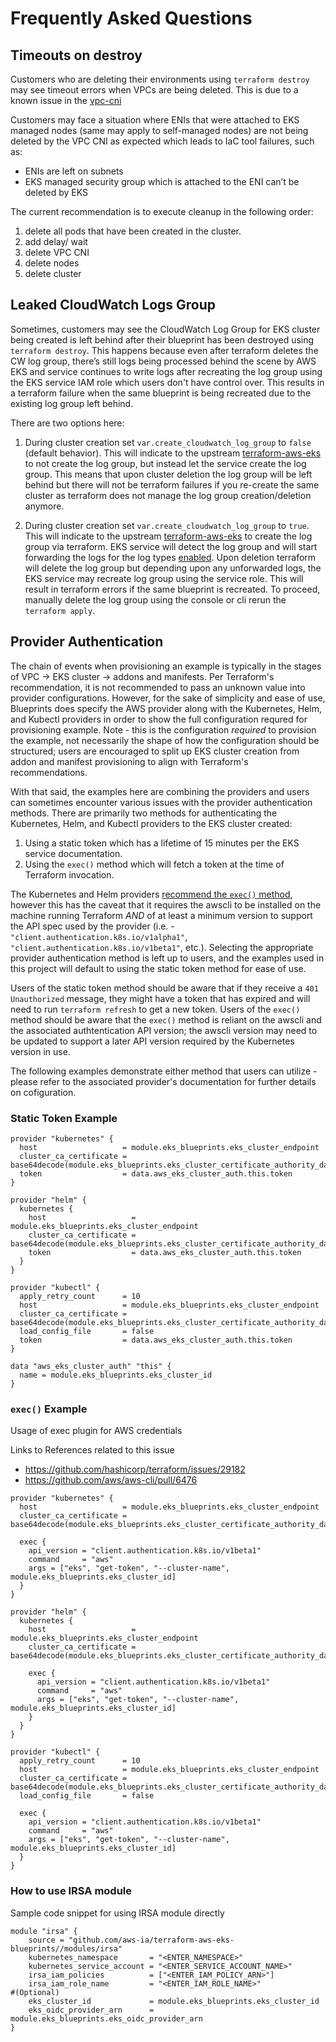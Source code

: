 # Frequently Asked Questions

## Timeouts on destroy

Customers who are deleting their environments using `terraform destroy` may see timeout errors when VPCs are being deleted. This is due to a known issue in the [vpc-cni](https://github.com/aws/amazon-vpc-cni-k8s/issues/1223#issue-704536542)

Customers may face a situation where ENIs that were attached to EKS managed nodes (same may apply to self-managed nodes) are not being deleted by the VPC CNI as expected which leads to IaC tool failures, such as:

* ENIs are left on subnets
* EKS managed security group which is attached to the ENI can’t be deleted by EKS

The current recommendation is to execute cleanup in the following order:

1. delete all pods that have been created in the cluster.
2. add delay/ wait
3. delete VPC CNI
4. delete nodes
5. delete cluster

## Leaked CloudWatch Logs Group

Sometimes, customers may see the CloudWatch Log Group for EKS cluster being created is left behind after their blueprint has been destroyed using `terraform destroy`. This happens because even after terraform deletes the CW log group, there’s still logs being processed behind the scene by AWS EKS and service continues to write logs after recreating the log group using the EKS service IAM role which users don't have control over. This results in a terraform failure when the same blueprint is being recreated due to the existing log group left behind.

There are two options here:

1. During cluster creation set `var.create_cloudwatch_log_group` to `false` (default behavior). This will indicate to the upstream [terraform-aws-eks](https://github.com/terraform-aws-modules/terraform-aws-eks/blob/6d7245621f97bb8e38642a9e40ddce3a32ff9efb/main.tf#L70) to not create the log group, but instead let the service create the log group. This means that upon cluster deletion the log group will be left behind but there will not be terraform failures if you re-create the same cluster as terraform does not manage the log group creation/deletion anymore.

2. During cluster creation set `var.create_cloudwatch_log_group` to `true`. This will indicate to the upstream [terraform-aws-eks](https://github.com/terraform-aws-modules/terraform-aws-eks/blob/6d7245621f97bb8e38642a9e40ddce3a32ff9efb/main.tf#L70) to create the log group via terraform. EKS service will detect the log group and will start forwarding the logs for the log types [enabled](https://github.com/terraform-aws-modules/terraform-aws-eks/blob/6d7245621f97bb8e38642a9e40ddce3a32ff9efb/variables.tf#L35). Upon deletion terraform will delete the log group but depending upon any unforwarded logs, the EKS service may recreate log group using the service role. This will result in terraform errors if the same blueprint is recreated. To proceed, manually delete the log group using the console or cli rerun the `terraform apply`.

## Provider Authentication

The chain of events when provisioning an example is typically in the stages of VPC -> EKS cluster -> addons and manifests. Per Terraform's recommendation, it is not recommended to pass an unknown value into provider configurations. However, for the sake of simplicity and ease of use, Blueprints does specify the AWS provider along with the Kubernetes, Helm, and Kubectl providers in order to show the full configuration requred for provisioning example. Note - this is the configuration *required* to provision the example, not necessarily the shape of how the configuration should be structured; users are encouraged to split up EKS cluster creation from addon and manifest provisioning to align with Terraform's recommendations.

With that said, the examples here are combining the providers and users can sometimes encounter various issues with the provider authentication methods. There are primarily two methods for authenticating the Kubernetes, Helm, and Kubectl providers to the EKS cluster created:

1. Using a static token which has a lifetime of 15 minutes per the EKS service documentation.
2. Using the `exec()` method which will fetch a token at the time of Terraform invocation.

The Kubernetes and Helm providers [recommend the `exec()` method](https://registry.terraform.io/providers/hashicorp/kubernetes/latest/docs#exec-plugins), however this has the caveat that it requires the awscli to be installed on the machine running Terraform *AND* of at least a minimum version to support the API spec used by the provider (i.e. - `"client.authentication.k8s.io/v1alpha1"`, `"client.authentication.k8s.io/v1beta1"`, etc.). Selecting the appropriate provider authentication method is left up to users, and the examples used in this project will default to using the static token method for ease of use.

Users of the static token method should be aware that if they receive a `401 Unauthorized` message, they might have a token that has expired and will need to run `terraform refresh` to get a new token.
Users of the `exec()` method should be aware that the `exec()` method is reliant on the awscli and the associated authtentication API version; the awscli version may need to be updated to support a later API version required by the Kubernetes version in use.

The following examples demonstrate either method that users can utilize - please refer to the associated provider's documentation for further details on cofiguration.

### Static Token Example

```hcl
provider "kubernetes" {
  host                   = module.eks_blueprints.eks_cluster_endpoint
  cluster_ca_certificate = base64decode(module.eks_blueprints.eks_cluster_certificate_authority_data)
  token                  = data.aws_eks_cluster_auth.this.token
}

provider "helm" {
  kubernetes {
    host                   = module.eks_blueprints.eks_cluster_endpoint
    cluster_ca_certificate = base64decode(module.eks_blueprints.eks_cluster_certificate_authority_data)
    token                  = data.aws_eks_cluster_auth.this.token
  }
}

provider "kubectl" {
  apply_retry_count      = 10
  host                   = module.eks_blueprints.eks_cluster_endpoint
  cluster_ca_certificate = base64decode(module.eks_blueprints.eks_cluster_certificate_authority_data)
  load_config_file       = false
  token                  = data.aws_eks_cluster_auth.this.token
}

data "aws_eks_cluster_auth" "this" {
  name = module.eks_blueprints.eks_cluster_id
}
```

### `exec()` Example

Usage of exec plugin for AWS credentials

Links to References related to this issue

- https://github.com/hashicorp/terraform/issues/29182
- https://github.com/aws/aws-cli/pull/6476

```hcl
provider "kubernetes" {
  host                   = module.eks_blueprints.eks_cluster_endpoint
  cluster_ca_certificate = base64decode(module.eks_blueprints.eks_cluster_certificate_authority_data)

  exec {
    api_version = "client.authentication.k8s.io/v1beta1"
    command     = "aws"
    args = ["eks", "get-token", "--cluster-name", module.eks_blueprints.eks_cluster_id]
  }
}

provider "helm" {
  kubernetes {
    host                   = module.eks_blueprints.eks_cluster_endpoint
    cluster_ca_certificate = base64decode(module.eks_blueprints.eks_cluster_certificate_authority_data)

    exec {
      api_version = "client.authentication.k8s.io/v1beta1"
      command     = "aws"
      args = ["eks", "get-token", "--cluster-name", module.eks_blueprints.eks_cluster_id]
    }
  }
}

provider "kubectl" {
  apply_retry_count      = 10
  host                   = module.eks_blueprints.eks_cluster_endpoint
  cluster_ca_certificate = base64decode(module.eks_blueprints.eks_cluster_certificate_authority_data)
  load_config_file       = false

  exec {
    api_version = "client.authentication.k8s.io/v1beta1"
    command     = "aws"
    args = ["eks", "get-token", "--cluster-name", module.eks_blueprints.eks_cluster_id]
  }
}
```

### How to use IRSA module

Sample code snippet for using IRSA module directly

```hcl
module "irsa" {
    source = "github.com/aws-ia/terraform-aws-eks-blueprints//modules/irsa"
    kubernetes_namespace       = "<ENTER_NAMESPACE>"
    kubernetes_service_account = "<ENTER_SERVICE_ACCOUNT_NAME>"
    irsa_iam_policies          = ["<ENTER_IAM_POLICY_ARN>"]
    irsa_iam_role_name         = "<ENTER_IAM_ROLE_NAME>"                          #(Optional)
    eks_cluster_id             = module.eks_blueprints.eks_cluster_id
    eks_oidc_provider_arn      = module.eks_blueprints.eks_oidc_provider_arn
}
```
